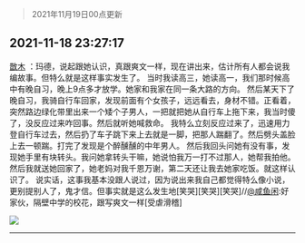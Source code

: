 > 2021年11月19日00点更新
<link rel="stylesheet" href="https://cdn.jsdelivr.net/gh/taotie6/sampleJSON@main/css/photo_show.css">
<meta name="referrer" content="no-referrer" />


 ## 2021-11-18 23:27:17 

 [㪚木](https://www.coolapk.com/feed/31565069?shareKey=M2QxMGQyNGIzZjA5NjE5Njc4ZGE~) ：玛德，说起跟她认识，真跟爽文一样，现在讲出来，估计所有人都会说我编故事。但特么就是这样事实发生了。
当时我读高三，她读高一，我们那时候高中有晚自习，晚上9点多才放学。她家和我家在同一条大路的方向。
然后某天下了晚自习，我骑自行车回家，发现前面有个女孩子，远远看去，身材不错。正看着<!--break-->，突然路边绿化带里出来一个矮个子男人，一把就把她从自行车上拖下来，我当时傻了，没反应过来咋回事。然后就听她喊救命。
我特么立刻反应过来了，迅速用力登自行车过去，然后扔了车子跳下来上去就是一脚，把那人踹翻了。然后劈头盖脸上去一顿踹。打完了发现是个醉醺醺的中年男人。
然后我回头问她有没有事，发现她手里有块转头。我问她拿转头干嘛，她说怕我万一打不过那人，她帮我拍他。
然后我就送她回家了，她老妈对我千恩万谢，第二天还让我去她家吃饭。就这样认识了。
说实话，这事我基本没跟人说过，因为说出来我自己都觉得特么像小说，更别提别人了，鬼才信。但事实就是这么发生地[笑哭][笑哭][笑哭]//<a class="feed-link-uname" href="/u/咸鱼闲">@咸鱼闲</a>:好家伙，隔壁中学的校花，跟写爽文一样[受虐滑稽] 

<div class="album">
<img class="img-item" src="http://image.coolapk.com/feed/2018/1217/07/1081091_1545003920_5732@216x196.gif" />
</div>

 ------- 


